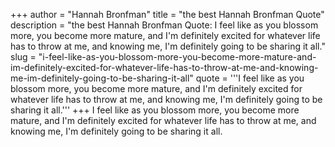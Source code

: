 +++
author = "Hannah Bronfman"
title = "the best Hannah Bronfman Quote"
description = "the best Hannah Bronfman Quote: I feel like as you blossom more, you become more mature, and I'm definitely excited for whatever life has to throw at me, and knowing me, I'm definitely going to be sharing it all."
slug = "i-feel-like-as-you-blossom-more-you-become-more-mature-and-im-definitely-excited-for-whatever-life-has-to-throw-at-me-and-knowing-me-im-definitely-going-to-be-sharing-it-all"
quote = '''I feel like as you blossom more, you become more mature, and I'm definitely excited for whatever life has to throw at me, and knowing me, I'm definitely going to be sharing it all.'''
+++
I feel like as you blossom more, you become more mature, and I'm definitely excited for whatever life has to throw at me, and knowing me, I'm definitely going to be sharing it all.
